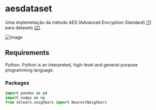 # aesdataset
Uma implemetação da método AES (Advanced Encryption Standard) [[1]](https://fr.wikipedia.org/wiki/Advanced_Encryption_Standard) para datasets [[2]](https://en.wikipedia.org/wiki/Data_set).

![image](https://github.com/CllsPy/Three-ai/assets/96326019/f18e51cf-0d65-45a0-9e55-2f7af2015149)

## Requirements
Python. Python is an interpreted, high-level and general-purpose programming language.

### Packages

```python
import pandas as pd
import numpy as np
from sklearn.neighbors import NearestNeighbors
```
